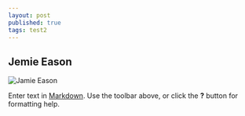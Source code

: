 ```yaml
---
layout: post
published: true
tags: test2
---
```


## Jemie Eason
![Jamie Eason](/http://www.bodybuilding.com/fun/images/2008/jamie_eason_interview_b.jpg)

Enter text in [Markdown](http://daringfireball.net/projects/markdown/). Use the toolbar above, or click the **?** button for formatting help.